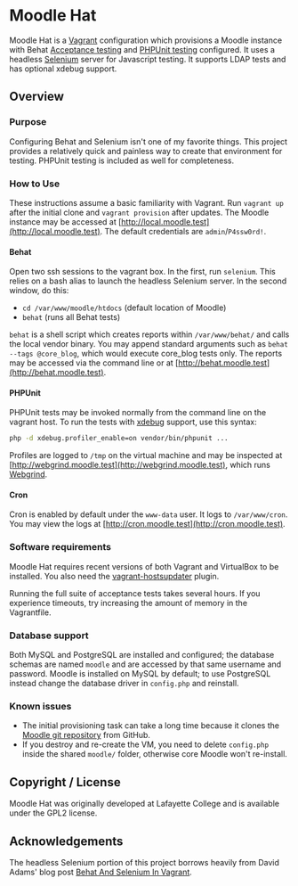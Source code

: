 # Moodle Hat

Moodle Hat is a [Vagrant](http://vagrantup.com) configuration which provisions a Moodle instance with Behat [Acceptance testing](https://docs.moodle.org/dev/Acceptance_testing) and [PHPUnit testing](https://docs.moodle.org/dev/PHPUnit) configured. It uses a headless [Selenium](http://www.seleniumhq.org/) server for Javascript testing. It supports LDAP tests and has optional xdebug support.

## Overview

### Purpose

Configuring Behat and Selenium isn't one of my favorite things. This project provides a relatively quick and painless way to create that environment for testing. PHPUnit testing is included as well for completeness.

### How to Use

These instructions assume a basic familiarity with Vagrant. Run `vagrant up` after the initial clone and `vagrant provision` after updates. The Moodle instance may be accessed at [http://local.moodle.test](http://local.moodle.test). The default credentials are `admin`/`P4ssw0rd!`.

#### Behat

Open two ssh sessions to the vagrant box. In the first, run `selenium`. This relies on a bash alias to launch the headless Selenium server. In the second window, do this:

- `cd /var/www/moodle/htdocs` (default location of Moodle)
- `behat` (runs all Behat tests)

`behat` is a shell script which creates reports within `/var/www/behat/` and calls the local vendor binary. You may append standard arguments such as `behat --tags @core_blog`, which would execute core_blog tests only. The reports may be accessed via the command line or at [http://behat.moodle.test](http://behat.moodle.test).

#### PHPUnit

PHPUnit tests may be invoked normally from the command line on the vagrant host. To run the tests with [xdebug](https://docs.moodle.org/dev/Profiling_PHP) support, use this syntax:

```bash
php -d xdebug.profiler_enable=on vendor/bin/phpunit ...
```

Profiles are logged to `/tmp` on the virtual machine and may be inspected at [http://webgrind.moodle.test](http://webgrind.moodle.test), which runs [Webgrind](https://github.com/jokkedk/webgrind).

#### Cron

Cron is enabled by default under the `www-data` user. It logs to `/var/www/cron`. You may view the logs at [http://cron.moodle.test](http://cron.moodle.test).

### Software requirements

Moodle Hat requires recent versions of both Vagrant and VirtualBox to be installed. You also need the [vagrant-hostsupdater](https://github.com/cogitatio/vagrant-hostsupdater) plugin.

Running the full suite of acceptance tests takes several hours. If you experience timeouts, try increasing the amount of memory in the Vagrantfile.

### Database support

Both MySQL and PostgreSQL are installed and configured; the database schemas are named `moodle` and are accessed by that same username and password. Moodle is installed on MySQL by default; to use PostgreSQL instead change the database driver in `config.php` and reinstall.

### Known issues

- The initial provisioning task can take a long time because it clones the [Moodle git repository](https://github.com/moodle/moodle) from GitHub.
- If you destroy and re-create the VM, you need to delete `config.php` inside the shared `moodle/` folder, otherwise core Moodle won't re-install.

## Copyright / License

Moodle Hat was originally developed at Lafayette College and is available under the GPL2 license.

## Acknowledgements

The headless Selenium portion of this project borrows heavily from David Adams' blog post [Behat And Selenium In Vagrant](http://programmingarehard.com/2014/03/17/behat-and-selenium-in-vagrant.html).
